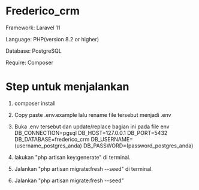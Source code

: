 # Frederico_crm

Framework: Laravel 11

Language: PHP(version 8.2 or higher)

Database: PostgreSQL

Require: Composer



# Step untuk menjalankan

1. composer install

2. Copy paste .env.example lalu rename file tersebut menjadi .env

3. Buka .env tersebut dan update/replace bagian ini pada file env
DB_CONNECTION=pgsql
DB_HOST=127.0.0.1
DB_PORT=5432
DB_DATABASE=frederico_crm
DB_USERNAME=(username_postgres_anda)
DB_PASSWORD=(password_postgres_anda)

4. lakukan "php artisan key:generate" di terminal.

5. Jalankan "php artisan migrate:fresh --seed" di terminal. 

6. Jalankan "php artisan migrate:fresh --seed"

